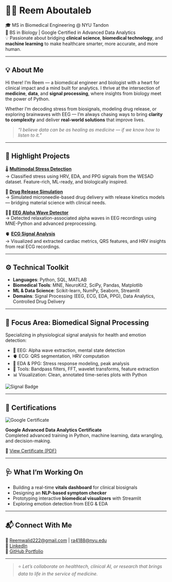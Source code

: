 # 👩‍⚕️ Reem Aboutaleb

🎓 MS in Biomedical Engineering @ NYU Tandon  
🧬 BS in Biology | Google Certified in Advanced Data Analytics  
💡 Passionate about bridging **clinical science**, **biomedical technology**, and **machine learning** to make healthcare smarter, more accurate, and more human.

---

## 💡 About Me

Hi there! I’m Reem — a biomedical engineer and biologist with a heart for clinical impact and a mind built for analytics. I thrive at the intersection of **medicine**, **data**, and **signal processing**, where insights from biology meet the power of Python.

Whether I’m decoding stress from biosignals, modeling drug release, or exploring brainwaves with EEG — I’m always chasing ways to bring **clarity to complexity** and deliver **real-world solutions** that improve lives.

> _“I believe data can be as healing as medicine — if we know how to listen to it.”_

---

## 🚀 Highlight Projects

🌡️ [**Multimodal Stress Detection**](https://github.com/Reem-Aboutaleb/multimodal-stress-detection)  
→ Classified stress using HRV, EDA, and PPG signals from the WESAD dataset. Feature-rich, ML-ready, and biologically inspired.

💊 [**Drug Release Simulation**](https://github.com/Reem-Aboutaleb/Drug_Release_Simulation)  
→ Simulated microneedle-based drug delivery with release kinetics models — bridging material science with clinical needs.

🧘‍♀️ [**EEG Alpha Wave Detector**](https://github.com/Reem-Aboutaleb/eeg-alpha-wave-detector)  
→ Detected relaxation-associated alpha waves in EEG recordings using MNE-Python and advanced preprocessing.

🫀 [**ECG Signal Analysis**](https://github.com/Reem-Aboutaleb/ECG_Signal_Analysis)  
→ Visualized and extracted cardiac metrics, QRS features, and HRV insights from real ECG recordings.

---

## ⚙️ Technical Toolkit

- **Languages**: Python, SQL, MATLAB  
- **Biomedical Tools**: MNE, NeuroKit2, SciPy, Pandas, Matplotlib  
- **ML & Data Science**: Scikit-learn, NumPy, Seaborn, Streamlit  
- **Domains**: Signal Processing (EEG, ECG, EDA, PPG), Data Analytics, Controlled Drug Delivery  

---

## 🧠 Focus Area: Biomedical Signal Processing

Specializing in physiological signal analysis for health and emotion detection:

- 🧠 EEG: Alpha wave extraction, mental state detection  
- 🫀 ECG: QRS segmentation, HRV computation  
- 🫧 EDA & PPG: Stress response modeling, peak analysis  
- 🎯 Tools: Bandpass filters, FFT, wavelet transforms, feature extraction  
- 📊 Visualization: Clean, annotated time-series plots with Python

![Signal Badge](https://img.shields.io/badge/Signal%20Processing%20with-Python-blue)

---

## 📄 Certifications

![Google Certificate](https://img.shields.io/badge/Google%20Advanced%20Data%20Analytics%20Certificate-Completed-blue)

**Google Advanced Data Analytics Certificate**  
Completed advanced training in Python, machine learning, data wrangling, and decision-making.

📄 [View Certificate (PDF)](https://github.com/Reem-Aboutaleb/Reem-Aboutaleb/blob/main/docs/Google%20Advanced%20Data%20Analytics.pdf)

---

## 🩺 What I’m Working On

- Building a real-time **vitals dashboard** for clinical biosignals  
- Designing an **NLP-based symptom checker**  
- Prototyping interactive **biomedical visualizers** with Streamlit  
- Exploring emotion detection from EEG & EDA

---

## 📬 Connect With Me

📧 Reemwalid222@gmail.com | ra4188@nyu.edu  
🔗 [LinkedIn](www.linkedin.com/in/reem-aboutaleb-65314225b)  
📂 [GitHub Portfolio](https://github.com/Reem-Aboutaleb)

---

> ⭐️ *Let’s collaborate on healthtech, clinical AI, or research that brings data to life in the service of medicine.*

